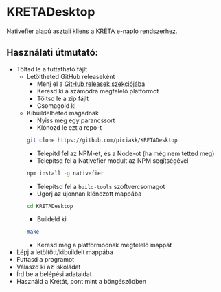 # KRETADesktop
Nativefier alapú asztali kliens a KRÉTA e-napló rendszerhez.

## Használati útmutató:
- Töltsd le a futtatható fájlt
  - Letöltheted GitHub releaseként
    - Menj el a [GitHub releasek szekciójába](https://github.com/piciakk/KRETADesktop/releases/latest)
    - Keresd ki a számodra megfelelő platformot
    - Töltsd le a zip fájlt
    - Csomagold ki
  - Kibuildelheted magadnak
    - Nyiss meg egy parancssort 
    - Klónozd le ezt a repo-t
    ```bash
    git clone https://github.com/piciakk/KRETADesktop
    ```
    - Telepítd fel az NPM-et, és a Node-ot (ha még nem tetted meg)
    - Telepítsd fel a Nativefier modult az NPM segítségével
    ```bash
    npm install -g nativefier
    ```
    - Telepítsd fel a `build-tools` szoftvercsomagot
    - Ugorj az újonnan klónozott mappába
    ```bash
    cd KRETADesktop
    ```
    - Buildeld ki
    ```bash
    make
    ```
    - Keresd meg a platformodnak megfelelő mappát
- Lépj a letöltött/kibuildelt mappába
- Futtasd a programot
- Válaszd ki az iskoládat
- Írd be a belépési adataidat
- Használd a Krétát, pont mint a böngésződben
